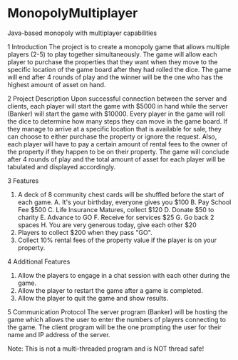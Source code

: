 # MonopolyMultiplayer
Java-based monopoly with multiplayer capabilities

1	Introduction
The project is to create a monopoly game that allows multiple players (2-5) to play together simultaneously. The game will allow each player to purchase the properties that they want when they move to the specific location of the game board after they had rolled the dice. The game will end after 4 rounds of play and the winner will be the one who has the highest amount of asset on hand. 


2	Project Description
Upon successful connection between the server and clients, each player will start the game with $5000 in hand while the server (Banker) will start the game with $10000. Every player in the game will roll the dice to determine how many steps they can move in the game board. 
If they manage to arrive at a specific location that is available for sale, they can choose to either purchase the property or ignore the request. Also, each player will have to pay a certain amount of rental fees to the owner of the property if they happen to be on their property. 
The game will conclude after 4 rounds of play and the total amount of asset for each player will be tabulated and displayed accordingly.


3	Features
1)	A deck of 8 community chest cards will be shuffled before the start of each game.
A.	It's your birthday, everyone gives you $100
B.	Pay School Fee $500
C.	Life Insurance Matures, collect $120
D.	Donate $50 to charity
E.	Advance to GO
F.	Receive for services $25
G.	Go back 2 spaces
H.	You are very generous today, give each other $20
2)	Players to collect $200 when they pass "GO".
3)	Collect 10% rental fees of the property value if the player is on your property.

4	Additional Features
1)	Allow the players to engage in a chat session with each other during the game.
2)	Allow the player to restart the game after a game is completed.
3)	Allow the player to quit the game and show results.

5	Communication Protocol
The server program (Banker) will be hosting the game which allows the user to enter the numbers of players connecting to the game. The client program will be the one prompting the user for their name and IP address of the server. 

Note: This is not a multi-threaded program and is NOT thread safe!

